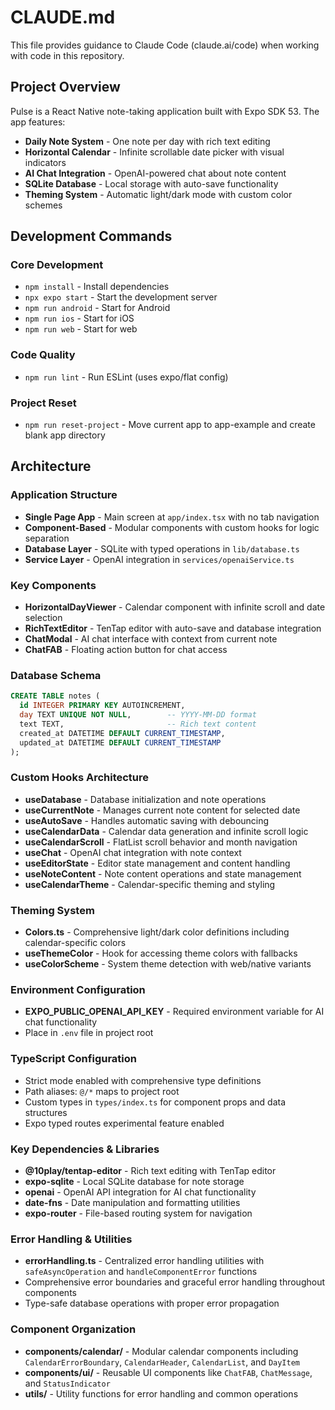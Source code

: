 # CLAUDE.md

This file provides guidance to Claude Code (claude.ai/code) when working with code in this repository.

## Project Overview

Pulse is a React Native note-taking application built with Expo SDK 53. The app features:
- **Daily Note System** - One note per day with rich text editing
- **Horizontal Calendar** - Infinite scrollable date picker with visual indicators
- **AI Chat Integration** - OpenAI-powered chat about note content
- **SQLite Database** - Local storage with auto-save functionality
- **Theming System** - Automatic light/dark mode with custom color schemes

## Development Commands

### Core Development
- `npm install` - Install dependencies
- `npx expo start` - Start the development server
- `npm run android` - Start for Android
- `npm run ios` - Start for iOS  
- `npm run web` - Start for web

### Code Quality
- `npm run lint` - Run ESLint (uses expo/flat config)

### Project Reset
- `npm run reset-project` - Move current app to app-example and create blank app directory

## Architecture

### Application Structure
- **Single Page App** - Main screen at `app/index.tsx` with no tab navigation
- **Component-Based** - Modular components with custom hooks for logic separation
- **Database Layer** - SQLite with typed operations in `lib/database.ts`
- **Service Layer** - OpenAI integration in `services/openaiService.ts`

### Key Components
- **HorizontalDayViewer** - Calendar component with infinite scroll and date selection
- **RichTextEditor** - TenTap editor with auto-save and database integration  
- **ChatModal** - AI chat interface with context from current note
- **ChatFAB** - Floating action button for chat access

### Database Schema
```sql
CREATE TABLE notes (
  id INTEGER PRIMARY KEY AUTOINCREMENT,
  day TEXT UNIQUE NOT NULL,        -- YYYY-MM-DD format
  text TEXT,                       -- Rich text content
  created_at DATETIME DEFAULT CURRENT_TIMESTAMP,
  updated_at DATETIME DEFAULT CURRENT_TIMESTAMP
);
```

### Custom Hooks Architecture
- **useDatabase** - Database initialization and note operations
- **useCurrentNote** - Manages current note content for selected date
- **useAutoSave** - Handles automatic saving with debouncing
- **useCalendarData** - Calendar data generation and infinite scroll logic
- **useCalendarScroll** - FlatList scroll behavior and month navigation
- **useChat** - OpenAI chat integration with note context
- **useEditorState** - Editor state management and content handling
- **useNoteContent** - Note content operations and state management
- **useCalendarTheme** - Calendar-specific theming and styling

### Theming System
- **Colors.ts** - Comprehensive light/dark color definitions including calendar-specific colors
- **useThemeColor** - Hook for accessing theme colors with fallbacks
- **useColorScheme** - System theme detection with web/native variants

### Environment Configuration
- **EXPO_PUBLIC_OPENAI_API_KEY** - Required environment variable for AI chat functionality
- Place in `.env` file in project root

### TypeScript Configuration
- Strict mode enabled with comprehensive type definitions
- Path aliases: `@/*` maps to project root
- Custom types in `types/index.ts` for component props and data structures
- Expo typed routes experimental feature enabled

### Key Dependencies & Libraries
- **@10play/tentap-editor** - Rich text editing with TenTap editor
- **expo-sqlite** - Local SQLite database for note storage
- **openai** - OpenAI API integration for AI chat functionality
- **date-fns** - Date manipulation and formatting utilities
- **expo-router** - File-based routing system for navigation

### Error Handling & Utilities
- **errorHandling.ts** - Centralized error handling utilities with `safeAsyncOperation` and `handleComponentError` functions
- Comprehensive error boundaries and graceful error handling throughout components
- Type-safe database operations with proper error propagation

### Component Organization
- **components/calendar/** - Modular calendar components including `CalendarErrorBoundary`, `CalendarHeader`, `CalendarList`, and `DayItem`
- **components/ui/** - Reusable UI components like `ChatFAB`, `ChatMessage`, and `StatusIndicator`
- **utils/** - Utility functions for error handling and common operations